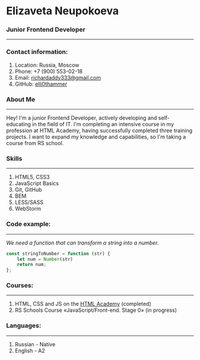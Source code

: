 # Elizaveta Neupokoeva

### Junior Frontend Developer
---
### Contact information:
1. Location: Russia, Moscow
2. Phone: +7 (900) 553-02-18
3. Email: richardaddy333@gmail.com
4. GitHub: [elli0thammer](https://github.com/elli0thammer)

### About Me
---
Hey! I'm a junior Frontend Developer, actively developing and self-educating in the field of IT. 
I'm completing an intensive course in my profession at HTML Academy, having successfully completed three training projects. 
I want to expand my knowledge and capabilities, so I'm taking a course from RS school.

### Skills
---
1. HTML5, CSS3
2. JavaScript Basics
3. Git, GitHub
4. BEM
5. LESS/SASS
6. WebStorm

### Code example:
---
*We need a function that can transform a string into a number.*
```javascript
const stringToNumber = function (str) {
    let num = Number(str)
    return num;
};
```

### Courses:
---
1. HTML, CSS and JS on the [HTML Academy](https://htmlacademy.ru/profile/id2049649) (completed)
2. RS Schools Course «JavaScript/Front-end. Stage 0» (in progress)

### Languages:
---
1. Russian - Native
2. English - A2
